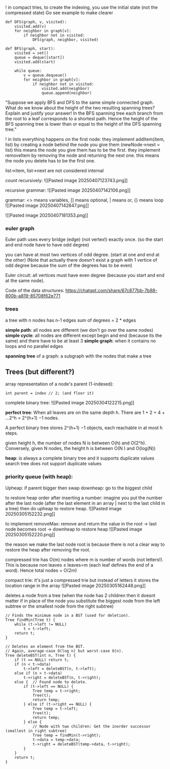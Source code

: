 ! in compact tries, to create the indexing, you use the initial state (not the compressed state)
Go see example to make clearer

```
def DFS(graph, v, visited):
    visited.add(v)
    for neighbor in graph[v]:
        if neighbor not in visited:
            DFS(graph, neighbor, visited)
```

```
def BFS(graph, start):
    visited = set()
    queue = deque([start])
    visited.add(start)

	while queue:
        v = queue.dequeue()
        for neighbor in graph[v]:
            if neighbor not in visited:
                visited.add(neighbor)
                queue.append(neighbor)
```

"Suppose we apply BFS and DFS to the same simple connected graph. What do we know about the height of the two resulting spanning trees? Explain and justify your answer! In the BFS spanning tree each branch from the root to a leaf corresponds to a shortest path. Hence the height of the BFS spanning tree is lower than or equal to the height of the DFS spanning tree."

! in lists everything happens on the first node:
they implement addItem(item, list) by creating a node behind the node you give them (newNode->next = list) this means the node you give them has to be the first.
they implement removeItem by removing the node and returning the next one. this means the node you delete has to be the first one.

list->item, list->next are not considered internal

count recursively:
![[Pasted image 20250407123743.png]]


recursive grammar:
![[Pasted image 20250407142106.png]]

grammar: <> means variables, [] means optional, | means or, {} means loop
![[Pasted image 20250407142847.png]]

![[Pasted image 20250407181353.png]]
### euler graph
Euler path uses every bridge (edge) (not vertex!) exactly once. (so the start and end node have to have odd degree)

you can have at most two vertices of odd degree. (start at one and end at the other)
(Note that actually there doesn't exist a graph with 1 vertice of odd degree because the sum of the degrees has to be even)

Euler circuit: all vertices must have even degree (because you start and end at the same node).


Code of the data structures:
https://chatgpt.com/share/67c877bb-7b88-800b-a819-85708f62e771

### trees
a tree with n nodes has n-1 edges
sum of degrees = 2 * edges

**simple path**: all nodes are different (we don't go over the same nodes)
**simple cycle**: all nodes are different except begin and end (because its the same) and there have to be at least 3 
**simple graph**: when it contains no loops and no parallel edges

**spanning tree** of a graph: a subgraph with the nodes that make a tree

## Trees (but different?)

array representation of a node's parent (1-indexed):
```
int parent = index // 2; (and floor it)
```

complete binary tree: ![[Pasted image 20250304122215.png]]

**perfect tree**: When all leaves are on the same depth h. There are 1 + 2 + 4 + ...2^h = 2^(h+1) −1 nodes.


A perfect binary tree stores 2^(h+1) −1 objects, each reachable in at most h steps.

given height h, the number of nodes N is between O(h) and O(2^h).  
Conversely, given N nodes, the height h is between O(N ) and O(log(N))

**heap**: is always a complete binary tree and it supports duplicate values
search tree does not support duplicate values

### priority queue (with heap): 

Upheap: if parent bigger then swap
downheap: go to the biggest child

to restore heap order after inserting a number: imagine you put the number after the last node (after the last element in an array | next to the last child in a tree) then do upheap to restore heap.
![[Pasted image 20250305152232.png]]

to implement removeMax: remove and return the value in the root -> last node becomes root -> downheap to restore heap
![[Pasted image 20250305152220.png]]

the reason we make the last node root is because there is not a clear way to restore the heap after removing the root.

compressed trie has O(m) nodes where m is number of words (not letters!). This is because non leaves ≤ leaves=m (each  leaf defines the end of a word). Hence total nodes = O(2m)

compact trie: it's just a compressed trie but instead of letters it stores the location range in the array
![[Pasted image 20250305162448.png]]

deletes a node from a tree (when the node has 2 children then it doesnt matter if in place of the node you substitute the biggest node from the left subtree or the smallest node from the right subtree)
```
// Finds the minimum node in a BST (used for deletion).
Tree findMin(Tree t) {
    while (t->left != NULL)
        t = t->left;
    return t;
}

// Deletes an element from the BST.
// Again, average-case O(log n) but worst-case O(n).
Tree deleteBST(int n, Tree t) {
    if (t == NULL) return t;
    if (n < t->data)
        t->left = deleteBST(n, t->left);
    else if (n > t->data)
        t->right = deleteBST(n, t->right);
    else {  // Found node to delete.
        if (t->left == NULL) {
            Tree temp = t->right;
            free(t);
            return temp;
        } else if (t->right == NULL) {
            Tree temp = t->left;
            free(t);
            return temp;
        } else {
            // Node with two children: Get the inorder successor (smallest in right subtree)
            Tree temp = findMin(t->right);
            t->data = temp->data;
            t->right = deleteBST(temp->data, t->right);
        }
    }
    return t;
}
```